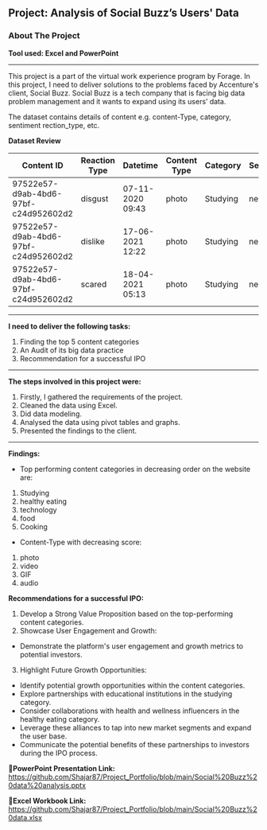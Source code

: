 ## Project: Analysis of Social Buzz’s Users' Data
### About The Project
**Tool used: Excel and PowerPoint**

---
This project is a part of the virtual work experience program by Forage. In this project, I need to deliver solutions to the problems faced by Accenture's client, Social Buzz. Social Buzz is a tech company that is facing big data problem management and it wants to expand using its users’ data.

The dataset contains details of content e.g. content-Type, category, sentiment rection_type, etc.

**Dataset Review**



| Content ID                             | Reaction Type | Datetime            | Content Type | Category  | Sentiment | Score |
|----------------------------------------|---------------|---------------------|--------------|-----------|-----------|-------|
| 97522e57-d9ab-4bd6-97bf-c24d952602d2   | disgust       | 07-11-2020 09:43    | photo        | Studying  | negative  | 0     |
| 97522e57-d9ab-4bd6-97bf-c24d952602d2   | dislike       | 17-06-2021 12:22    | photo        | Studying  | negative  | 10    |
| 97522e57-d9ab-4bd6-97bf-c24d952602d2   | scared        | 18-04-2021 05:13    | photo        | Studying  | negative  | 15    |

--- 
**I need to deliver the following tasks:**

1. Finding the top 5 content categories
2. An Audit of its big data practice
3. Recommendation for a successful IPO

--- 
**The steps involved in this project were:**
1. Firstly, I gathered the requirements of the project.
2. Cleaned the data using Excel.
3. Did data modeling.
4. Analysed the data using pivot tables and graphs.
5. Presented the findings to the client.

--- 
**Findings:**
- Top performing content categories in decreasing order on the website are:
1. Studying
2. healthy eating
3. technology
4. food
5. Cooking

- Content-Type with decreasing score:
1. photo
2. video
3. GIF
4. audio

**Recommendations for a successful IPO:**

1. Develop a Strong Value Proposition based on the top-performing content categories.
2. Showcase User Engagement and Growth:
- Demonstrate the platform's user engagement and growth metrics to potential investors.
3. Highlight Future Growth Opportunities: 
- Identify potential growth opportunities within the content categories.
- Explore partnerships with educational institutions in the studying category.
- Consider collaborations with health and wellness influencers in the healthy eating category.
- Leverage these alliances to tap into new market segments and expand the user base.
- Communicate the potential benefits of these partnerships to investors during the IPO process.

  

**🔗PowerPoint Presentation Link:** https://github.com/Shajar87/Project_Portfolio/blob/main/Social%20Buzz%20data%20analysis.pptx

**🔗Excel Workbook Link:** https://github.com/Shajar87/Project_Portfolio/blob/main/Social%20Buzz%20data.xlsx
